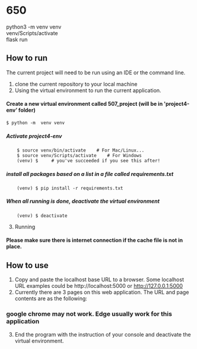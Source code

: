 # 650
python3 -m venv venv <br>
venv/Scripts/activate <br>
flask run

## How to run
The current project will need to be run using an IDE or the command line.
1. clone the current repository to your local machine
2. Using the virtual environment to run the current application.

#### Create a new virtual environment called 507_project (will be in 'project4-env’ folder)
    $ python -m  venv venv
    
##### Activate project4-env
        $ source venv/bin/activate    # For Mac/Linux...
        $ source venv/Scripts/activate    # For Windows
        (venv) $     # you've succeeded if you see this after!
        
##### install all packages based on a list in a file called requirements.txt
        (venv) $ pip install -r requirements.txt
        
##### When all running is done, deactivate the virtual environment
        (venv) $ deactivate
3. Running
#### Please make sure there is internet connection if the cache file is not in place.


## How to use
1. Copy and paste the localhost base URL to a browser. Some localhost URL examples could be http://localhost:5000 or http://127.0.0.1:5000
2. Currently there are 3 pages on this web application. The URL and page contents are as the following:
### google chrome may not work. Edge usually work for this application
3. End the program with the instruction of your console and deactivate the virtual environment.

